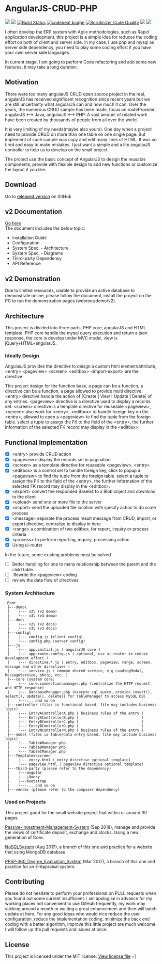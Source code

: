 # AngularJS-CRUD-PHP

![](https://img.shields.io/github/license/keithbox/AngularJS-CRUD-PHP.svg?style=flat)
![](https://img.shields.io/github/release/keithbox/AngularJS-CRUD-PHP.svg?style=flat)
[![Build Status](https://scrutinizer-ci.com/g/Otaku-Projects/AngularJS-CRUD-PHP/badges/build.png?b=master)](https://scrutinizer-ci.com/g/Otaku-Projects/AngularJS-CRUD-PHP/build-status/master)
[![codebeat badge](https://codebeat.co/badges/a02dfe82-6622-4c7b-8f9e-c8141b217d77)](https://codebeat.co/projects/github-com-keithbox-angularjs-crud-php-master)
[![Scrutinizer Code Quality](https://scrutinizer-ci.com/g/Otaku-Projects/AngularJS-CRUD-PHP/badges/quality-score.png?b=master)](https://scrutinizer-ci.com/g/Otaku-Projects/AngularJS-CRUD-PHP/?branch=master)
![](https://img.shields.io/github/languages/top/keithbox/AngularJS-CRUD-PHP.svg?style=flat)
![](https://img.shields.io/github/languages/count/keithbox/AngularJS-CRUD-PHP.svg?style=flat)

I often develop the ERP system with Agile methodologies, such as Rapid application development, this project is a simple idea for reduces the coding effort on both of client and server side. In my case, I use php and mysql as server side dependency, you need to play some coding effort if you have your own server side languages.

In current stage, I am going to perform Code refactoring and add some new features, it may take a long duration.

## Motivation
There were too many angularJS CRUD open source project in the real, angularJS has received significant recognition since recent years but we are still uncertainty what angularJS can and how much it can. Over the years, the numerous CRUD sample has been made, focus on routeProvider, angularJS <--> Java, angularJS <--> PHP. A vast amount of related work have been created by thousands of people from all over the world.

It is very limiting of my needs(maybe also yours). One day when a project need to provide CRUD on more than one table on one single page. But implement of such sample was copy and edit many lines of HTML. It was so tired and easy to make mistakes. I just want a simple and a lite angularJS controller to help us to develop on the small project.

The project use the basic concept of AngularJS to design the reusable components, provide with flexible design to add new functions or customize the layout if you like.

## Download
Go to [released version](https://github.com/Otaku-Projects/AngularJS-CRUD-PHP/releases) on GitHub

## v2 Documentation
[Go here](http://otaku-projects.github.io/AngularJS-CRUD-PHP/doc/v2/)  
The document includes the below topic:  
- Installation Guide
- Configuration
- System Spec. - Architecture
- System Spec. - Diagrams
- Third-party Dependency
- API Reference

## v2 Demonstration
Due to limited resources, unable to provide an active database to demonstrate online, please follow the document, install the project on the PC to run the demonstration pages (webroot/demo/v2).

## Architecture

This project is divided into three parts, PHP core, angularJS and HTML template. PHP core handle the mysql query execution and return a json response, the core is develop under MVC model, view is jQuery+HTML+angularJS.

### Ideally Design

AngulasJS provides the directive to deisgn a custom html element/attribute, \<entry\> \<pageview\> \<screen\> \<editbox\> \<import-export\> are the directive.

This project design for the function base, a page can be a function, a directive can be a function, a page allowed to provide multi directive.
\<entry\> directive handle the action of [Create | View | Update | Delete] of any entries.
\<pageview\> directive is a directive used to display a records set.
\<screen\> directive is a template directive for reuseable \<pageview\>, \<screen\> also work for \<entry\>.
\<editbox\> to handle foreign key on the \<entry\>, allowed to open a \<pageview\> to find the tuple from the foreign table. select a tuple to assign the FK to the field of the \<entry\>, the further information of the selected FK record may display in the \<editbox\>.

## Functional Implementation
- [x] \<entry\> provide CRUD action
- [x] \<pageview\> display the records set in pagination
- [x] \<screen\> as a template directive for reuseable \<pageview\>, \<entry\>
- [x] \<editbox\> is a control set to handle foreign key, click to popup a \<pageview\> to find the tuple from the foreign table. select a tuple to assign the FK to the field of the \<entry\>, the further information of the selected FK record may display in the \<editbox\>.
- [x] \<export\> convert the responded Base64 to a Blob object and download to the client
- [x] \<upload\> send one or more file to the server
- [x] \<import\> send the uploaded file location with specify action to do some process
- [x] \<message\> separate the process result message from CRUD, import, or export directive, centralize to display in here
- [x] \<range\> a combination of two editbox, for report, inquiry or process criteria
- [x] \<process\> to preform reporting, inquiry, processing action
- [x] Using ui-router

In the future, some existing problems must be solved
- [ ]  Better handling for one to many relationship between the parent and the child table.
- [ ]  Rewrite the \<pageview\> coding
- [ ]  review the data flow of directives

### System Architecture
```
 Root
 ├---demo\
 |    ├--- v2\ (v2 demo)
 |    └--- v3\ (v3 demo)
 ├---doc\
 |    ├--- v2\ (v2 docs)
 |    └--- v3\ (v3 docs)
 ├---config\
 |    ├--- config.js (client config)
 |    └--- config.php (server config)
 ├---js
 |    ├--- app.initial.js ( angularJS core )
 |    ├--- app.route.config.js ( optional, use ui-router to reduce development effort ) 
 |    ├--- directive.*.js ( entry, editbox, pageview, range, screen, message and other directives )
 |    └--- service.js ( common shared service, e.g LoadingModal, MessageService, $http, etc. )
 ├---core (system core)
 |    ├--- core.connection.manager.php (centralize the HTTP request and HTTP response)
 |    ├--- DatabaseManager.php (execute sql query, provide insert(), select(), update(), delete() for TableManager to access MySQL DB)
 |    └---... and so on 
 ├---controller (files is functional based, file may includes business logic)
 |    ├--- EntryAControllerA.php ( business rules of the entry )
 |    └--- EntryAControllerB.php (              .              )
 |    ├--- EntryBControllerC.php (              .              )
 |    ├--- EntryBControllerD.php (              .              )
 |    └--- EntryNControllerN.php ( business rules of the entry )
 ├---model (files is table/data entry based, file may include business logic)
 |    └--- TableAManager.php
 |    └--- TableBManager.php
 |    └--- TableCManager.php
 ├---Templates\screen
 |    ├--- entry.html ( entry directive optional template)
 |    └--- pageview.html ( pageview directive optional template)
 ├---third-party (please refer to the dependency)
 |    ├---angular
 |    ├---jQuery
 |    ├---bootstrap
 |    └---... and so on 
 ├---vendor (please refer to the composer dependency)
```

### Used on Projects
This project good for the small website project that within or around 30 pages.

[Passive-Investment-Management-System](https://github.com/keithbox/Passive-Investment-Management-System) (Sep 2018), manage and provide the views of certificate deposit, exchange and stocks. Using a new generation of Core.

[NoSQLSystem](https://github.com/keithbox/NoSQLSystem) (Aug 2017), a branch of this one and practice for a website that using MongoDB database

[PPSP-360_Degree_Evaluation_System](https://github.com/keithbox/PPSP-360_Degree_Evaluation_System) (Mar 2017), a branch of this one and practice for an E-Appraisal system.

## Contributing
Please do not hesitate to perform your professional on PULL requests when you found out some current insufficient. I am apologise in advance for my working places not convenient to use GitHub frequently, my work may sticking around a month or waiting a great enhancement and then will batch update at here. For any good ideas who would nice reduce the user configuration, reduce the implementation coding, minimize the back end coding with a better algorithm, improve this little project are much welcome. I will follow up the pull requests and issues at once.

## License
This project is licensed under the MIT license. [View license file](https://github.com/Otaku-Projects/AngularJS-CRUD-PHP/blob/master/LICENSE)
=]
